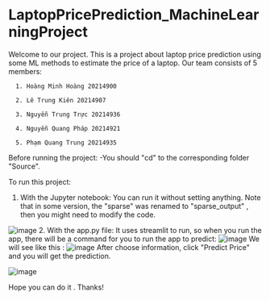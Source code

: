 # LaptopPricePrediction_MachineLearningProject
Welcome to our project. This is a project about laptop price prediction using some ML methods to estimate the price of a laptop. 
Our team consists of 5 members:

      1. Hoàng Minh Hoàng 20214900
      
      2. Lê Trung Kiên 20214907
      
      3. Nguyễn Trung Trực 20214936
      
      4. Nguyễn Quang Pháp 20214921
      
      5. Phạm Quang Trung 20214935
      
Before running the project: 
-You should "cd" to the corresponding folder "Source".

To run this project: 
1. With the Jupyter notebook: You can run it without setting anything. Note that in some version, the "sparse" was renamed to "sparse_output" , then you might need to modify the code.

![image](https://github.com/Doccocaubai710/LaptopPricePrediction_MachineLearningProject/assets/112222605/56260674-8cd9-4ef9-a7ee-0bc50f3f1663)
2. With the app.py file: It uses streamlit to run, so when you run the app, there will be a command for you to run the app to predict:
![image](https://github.com/Doccocaubai710/LaptopPricePrediction_MachineLearningProject/assets/112222605/1ddfb4c5-c9c3-4bf4-b8ef-0673c9afc6f4)
We will see like this :
![image](https://github.com/Doccocaubai710/LaptopPricePrediction_MachineLearningProject/assets/112222605/18227eb6-0ead-41ef-ad46-6f4bbe57685f)
After choose information, click "Predict Price" and you will get the prediction.

![image](https://github.com/Doccocaubai710/LaptopPricePrediction_MachineLearningProject/assets/112222605/0a62d4af-7f7b-45f2-b643-962df1aea3a7)


Hope you can do it . Thanks!



